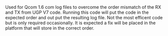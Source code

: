 Used for Qcom 1.6 com log files to overcome the order mismatch of the RX and TX from UGP V7 code. Running this code will put the code in the expected order and out put the resulting log file. 
Not the most efficent code but is only required occasionally. It is expected a fix will be placed in the platform that will store in the correct order. 
